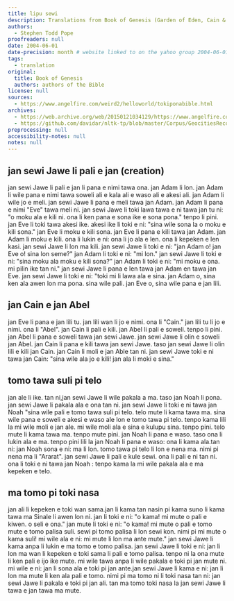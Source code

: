 ```yaml
---
title: lipu sewi
description: Translations from Book of Genesis (Garden of Eden, Cain & Abel, Noah's Arc, Tower of Babel)
authors:
  - Stephen Todd Pope
proofreaders: null
date: 2004-06-01
date-precision: month # website linked to on the yahoo group 2004-06-01 ("tenpo ni la mi pali e lipu sin. ona li pini ala. tenpo kama lili la mi pini e ona"), and linked to in https://web.archive.org/web/20040901002933/http://www.geocities.com/stephentoddpope/tokiponahome. no direct archive of the original page exists.
tags:
  - translation
original:
  title: Book of Genesis
  authors: authors of the Bible
license: null
sources:
  - https://www.angelfire.com/weird2/helloworld/tokiponabible.html
archives:
  - https://web.archive.org/web/20150121034129/https://www.angelfire.com/weird2/helloworld/tokiponabible.html
  - https://github.com/davidar/nltk-tp/blob/master/Corpus/GeocitiesRecovered/Stephen%20Todd%20Pope/StephenToddPope%20Jan%20Siwen.txt
preprocessing: null
accessibility-notes: null
notes: null
---
```

## jan sewi Jawe li pali e jan (creation)

jan sewi Jawe li pali e jan li pana e nimi tawa ona. jan Adam li lon. jan Adam li wile pana e nimi tawa soweli ali e kala ali e waso ali e akesi ali. jan Adam li wile jo e meli. jan sewi Jawe li pana e meli tawa jan Adam. jan Adam li pana e nimi "Eve" tawa meli ni. jan sewi Jawe li toki lawa tawa e ni tawa jan tu ni: "o moku ala e kili ni. ona li ken pana e sona ike e sona pona." tenpo li pini. jan Eve li toki tawa akesi ike. akesi ike li toki e ni: "sina wile sona la o moku e kili sona." jan Eve li moku e kili sona. jan Eve li pana e kili tawa jan Adam. jan Adam li moku e kili. ona li lukin e ni: ona li jo ala e len. ona li kepeken e len kasi. jan sewi Jawe li lon ma kili. jan sewi Jawe li toki e ni: "jan Adam o! jan Eve o! sina lon seme?" jan Adam li toki e ni: "mi lon." jan sewi Jawe li toki e ni: "sina moku ala moku e kili sona?" jan Adam li toki e ni: "mi moku e ona. mi pilin ike tan ni." jan sewi Jawe li pana e len tawa jan Adam en tawa jan Eve. jan sewi Jawe li toki e ni: "toki mi li lawa ala e sina. jan Adam o, sina ken ala awen lon ma pona. sina wile pali. jan Eve o, sina wile pana e jan lili.


## jan Cain e jan Abel

jan Eve li pana e jan lili tu. jan lili wan li jo e nimi. ona li "Cain." jan lili tu li jo e nimi. ona li "Abel". jan Cain li pali e kili. jan Abel li pali e soweli. tenpo li pini. jan Abel li pana e soweli tawa jan sewi Jawe. jan sewi Jawe li olin e soweli jan Abel. jan Cain li pana e kili tawa jan sewi Jawe. taso jan sewi Jawe li olin lili e kili jan Cain. jan Cain li moli e jan Able tan ni. jan sewi Jawe toki e ni tawa jan Cain: "sina wile ala jo e kili! jan ala li moki e sina."


## tomo tawa suli pi telo

jan ale li ike. tan ni,jan sewi Jawe li wile pakala a ma. taso jan Noah li pona. jan sewi Jawe li pakala ala e ona tan ni. jan sewi Jawe li toki e ni tawa jan Noah "sina wile pali e tomo tawa suli pi telo. telo mute li kama tawa ma. sina wile pana e soweli e akesi e waso ale lon e tomo tawa pi telo. tenpo kama lili la mi wile moli e jan ale. mi wile moli ala e sina e kulupu sina. tenpo pini. telo mute li kama tawa ma. tenpo mute pini. jan Noah li pana e waso. taso ona li lukin ala e ma. tenpo pini lili la jan Noah li pana e waso: ona li kama ala.tan ni: jan Noah sona e ni: ma li lon. tomo tawa pi telo li lon e nena ma. nimi pi nena ma li "Ararat". jan sewi Jawe li pali e kule sewi. ona li pali e ni tan ni. ona li toki e ni tawa jan Noah : tenpo kama la mi wile pakala ala e ma kepeken e telo.


## ma tomo pi toki nasa

jan ali li kepeken e toki wan sama.jan li kama tan nasin pi kama suno li kama tawa ma Sinale li awen lon ni. jan li toki e ni: "o kama! mi mute o pali e kiwen. o seli e ona." jan mute li toki e ni: "o kama! mi mute o pali e tomo mute e tomo palisa suli. sewi pi tomo palisa li lon sewi kon. nimi pi mi mute o kama suli! mi wile ala e ni: mi mute li lon ma ante mute." jan sewi Jawe li kama anpa li lukin e ma tomo e tomo palisa. jan sewi Jawe li toki e ni: jan li lon ma wan li kepeken e toki sama li pali e tomo palisa. tenpo ni la ona mute li ken pali e ijo ike mute. mi wile tawa anpa li wile pakala e toki pi jan mute ni. mi wile e ni: jan li sona ala e toki pi jan ante.jan sewi Jawe li kama e ni: jan li lon ma mute li ken ala pali e tomo. nimi pi ma tomo ni li toki nasa tan ni: jan sewi Jawe li pakala e toki pi jan ali. tan ma tomo toki nasa la jan sewi Jawe li tawa e jan tawa ma mute.
